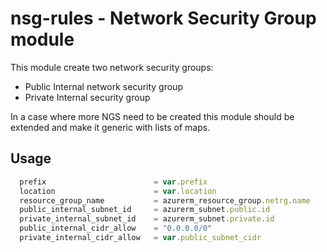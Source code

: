 # nsg-rules - Network Security Group module

This module create two network security groups:

- Public Internal network security group
- Private Internal security group

In a case where more NGS need to be created this module should be extended and make it generic with lists of maps.

## Usage

```javascript
  prefix                        = var.prefix
  location                      = var.location
  resource_group_name           = azurerm_resource_group.netrg.name
  public_internal_subnet_id     = azurerm_subnet.public.id
  private_internal_subnet_id    = azurerm_subnet.private.id
  public_internal_cidr_allow    = "0.0.0.0/0"
  private_internal_cidr_allow   = var.public_subnet_cidr

```
